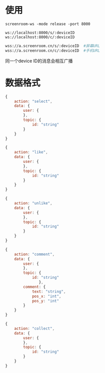 # 使用
```
screenroom-ws -mode release -port 8000
```

```
ws://localhost:8000/s/:deviceID
ws://localhost:8000/c/:deviceID
```

```bash
wss://a.screenroom.cn/s/:deviceID  #屏幕URL
wss://a.screenroom.cn/c/:deviceID  #手机URL
```

同一个device ID的消息会相互广播


# 数据格式

```javascript 
{
    action: "select",
    data: {
        user: {
        },
        topic: {
            id: "string"
        }
    }
}
```

```javascript 
{
    action: "like",
    data: {
        user: {
        },
        topic: {
            id: "string"
        }
    }
}
```

```javascript 
{
    action: "unlike",
    data: {
        user: {
        },
        topic: {
            id: "string"
        }
    }
}
```

```javascript 
{
    action: "comment",
    data: {
        user: {
        },
        topic: {
            id: "string"
               },
        comment: {
            text: "string",
            pos_x: "int",
            pos_y: "int"
        }
    }
}
```

```javascript 
{
    action: "collect",
    data: {
        user: {
        },
        topic: {
            id: "string"
        }
    }
}
```